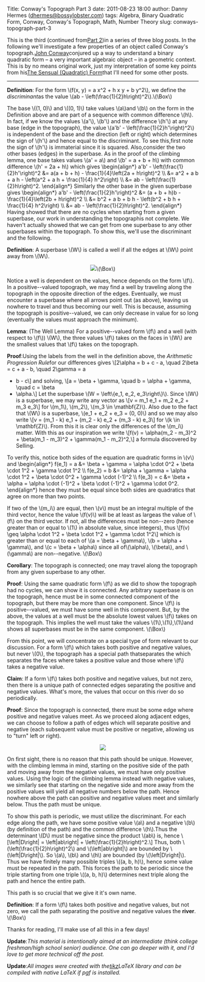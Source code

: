 Title: Conway's Topograph Part 3
date: 2011-08-23 18:00
author: Danny Hermes (dhermes@bossylobster.com)
tags: Algebra, Binary Quadratic Form, Conway, Conway's Topograph, Math, Number Theory
slug: conways-topograph-part-3

This is the third (continued from[Part
2](http://blog.bossylobster.com/2011/08/conways-topograph-part-2.html))in
a series of three blog posts. In the following we'll investigate a few
properties of an object called Conway's topograph.[John
Conway](http://en.wikipedia.org/wiki/John_Horton_Conway)conjured up a
way to understand a binary quadratic form &ndash; a very important algebraic
object &ndash; in a geometric context. This is by no means original work, just
my interpretation of some key points from his[The Sensual (Quadratic)
Form](http://www.amazon.com/Sensual-Quadratic-Carus-Mathematical-Monographs/dp/0883850303)that
I'll need for some other posts.


* * * * *


**Definition**: For the form \\(f(x, y) = a x\^2 + h x y + b y\^2\\), we
define the *discriminant*as the value \\(ab -
\\left(\\frac{1}{2}h\\right)\^2\\).\\(\\Box\\)

The base \\((1, 0)\\) and \\((0, 1)\\) take values \\(a\\)and \\(b\\)
on the form in the Definition above and are part of a sequence with
common difference \\(h\\). In fact, if we know the values \\(a'\\),
\\(b'\\) and the difference \\(h'\\) at any base (edge in the
topograph), the value \\(a'b' - \\left(\\frac{1}{2}h'\\right)\^2\\) is
independent of the base and the direction (left or right) which
determines the sign of \\(h'\\) and hence equal to the discriminant. To
see this,first note the sign of \\(h'\\) is immaterial since it is
squared. Also,consider the two other bases (edges) in the superbase. As
in the proof of the climbing lemma, one base takes values \\(a' = a\\)
and \\(b' = a + b + h\\) with common difference \\(h' = 2a + h\\) which
gives
\\begin{align\*}
a'b' - \\left(\\frac{1}{2}h'\\right)\^2 &= a(a + b + h) -
\\frac{1}{4}\\left(2a + h\\right)\^2 \\\\
&= a\^2 + a b + a h - \\left(a\^2 + a h + \\frac{1}{4} h\^2\\right)
\\\\
&= ab - \\left(\\frac{1}{2}h\\right)\^2.
\\end{align\*}
Similarly the other base in the given superbase gives
\\begin{align\*}
a'b' - \\left(\\frac{1}{2}h'\\right)\^2 &= (a + b + h)b -
\\frac{1}{4}\\left(2b + h\\right)\^2 \\\\
&= b\^2 + a b + b h - \\left(b\^2 + b h + \\frac{1}{4} h\^2\\right)
\\\\
&= ab - \\left(\\frac{1}{2}h\\right)\^2.
\\end{align\*}
Having showed that there are no cycles when starting from a given
superbase, our work in understanding the topographis not complete. We
haven't actually showed that we can get from one superbase to any other
superbases within the topograph. To show this, we'll use the
discriminant and the following.

**Definition**: A superbase \\(W\\) is called a well if all the edges at
\\(W\\) point away from \\(W\\).

<div class="separator" style="clear: both; text-align: center;">

[![](http://www.bossylobster.com/images/blog/conway_well.png)](http://www.bossylobster.com/images/blog/conway_well.png)\\(\\Box\\)

</div>


Notice a well is dependent on the values, hence depends on the form
\\(f\\). In a positive--valued topograph, we may find a well by
traveling along the topograph in the opposite direction of the edges.
Eventually, we must encounter a superbase where all arrows point out (as
above), leaving us nowhere to travel and thus becoming our well. This is
because, assuming the topograph is positive--valued, we can only
decrease in value for so long (eventually the values must approach the
minimum).

**Lemma**: (The Well Lemma) For a positive--valued form \\(f\\) and a
well (with respect to \\(f\\)) \\(W\\), the three values \\(f\\) takes
on the faces in \\(W\\) are the smallest values that \\(f\\) takes on
the topograph.

**Proof**:Using the labels from the well in the definition above, the
*Arithmetic Progression Rule*for our differences gives
\\[2\\alpha = b + c - a, \\quad 2\\beta = c + a - b, \\quad 2\\gamma = a
+ b - c\\]
and solving,
\\[a = \\beta + \\gamma, \\quad b = \\alpha + \\gamma, \\quad c = \\beta
+ \\alpha.\\]
Let the superbase \\(W = \\left\\{e\_1, e\_2, e\_3\\right\\}\\). Since
\\(W\\) is a superbase, we may write any vector as
\\[v = m\_1 e\_1 + m\_2 e\_2 + m\_3 e\_3\\]
for \\(m\_1\\), \\(m\_2\\), \\(m\_3 \\in \\mathbf{Z}\\). Also due to the
fact that \\(W\\) is a superbase, \\(e\_1 + e\_2 + e\_3 = (0, 0)\\) and
so we may also write
\\[v = (m\_1 - k) e\_1 + (m\_2 - k) e\_2 + (m\_3 - k) e\_3\\]
for \\(k \\in \\mathbf{Z}\\). From this it is clear only the differences
of the \\(m\_i\\) matter. With this as our inspiration we write
\\[f(v) = \\alpha(m\_2 - m\_3)\^2 + \\beta(m\_1 - m\_3)\^2 +
\\gamma(m\_1 - m\_2)\^2,\\]
a formula discovered by Selling.

To verify this, notice both sides of the equation are quadratic forms in
\\(v\\) and
\\begin{align\*}
f(e\_1) = a &= \\beta + \\gamma = \\alpha \\cdot 0\^2 + \\beta \\cdot
1\^2 + \\gamma \\cdot 1\^2 \\\\
f(e\_2) = b &= \\alpha + \\gamma = \\alpha \\cdot 1\^2 + \\beta \\cdot
0\^2 + \\gamma \\cdot (-1)\^2 \\\\
f(e\_3) = c &= \\beta + \\alpha = \\alpha \\cdot (-1)\^2 + \\beta \\cdot
(-1)\^2 + \\gamma \\cdot 0\^2.
\\end{align\*}
hence they must be equal since both sides are quadratics that agree on
more than two points.

If two of the \\(m\_i\\) are equal, then \\(v\\) must be an integral
multiple of the third vector, hence the value \\(f(v)\\) will be at
least as largeas the value of \\(f\\) on the third vector. If not, all
the differences must be non--zero (hence greater than or equal to
\\(1\\) in absolute value, since integers), thus
\\[f(v) \\geq \\alpha \\cdot 1\^2 + \\beta \\cdot 1\^2 + \\gamma \\cdot
1\^2\\]
which is greater than or equal to each of \\(a = \\beta + \\gamma\\),
\\(b = \\alpha + \\gamma\\), and \\(c = \\beta + \\alpha\\) since all
of\\(\\alpha\\), \\(\\beta\\), and \\(\\gamma\\) are non--negative.
\\(\\Box\\)

**Corollary**: The topograph is connected; one may travel along the
topograph from any given superbase to any other.

**Proof**: Using the same quadratic form \\(f\\) as we did to show the
topograph had no cycles, we can show it is connected. Any arbitrary
superbase is on the topograph, hence must be in some connected component
of the topograph, but there may be more than one component. Since
\\(f\\) is positive--valued, we must have some well in this component.
But, by the above, the values at a well must be the absolute lowest
values \\(f\\) takes on the topograph. This implies the well must take
the values \\(1\\),\\(1\\),\\(1\\)and shows all superbases must be in
the same component. \\(\\Box\\)

From this point, we will concentrate on a special type of form relevant
to our discussion. For a form \\(f\\) which takes both positive and
negative values, but never \\(0\\), the topograph has a special path
thatseparates the which separates the faces where takes a positive
value and those where \\(f\\) takes a negative value.

**Claim**: If a form \\(f\\) takes both positive and negative values,
but not zero, then there is a unique path of connected edges separating
the positive and negative values. What's more, the values that occur on
this river do so periodically.

**Proof**: Since the topograph is connected, there must be some edge
where positive and negative values meet. As we proceed along adjacent
edges, we can choose to follow a path of edges which will separate
positive and negative (each subsequent value must be positive or
negative, allowing us to "turn" left or right).

<div class="separator" style="clear: both; text-align: center;">

[![](http://www.bossylobster.com/images/blog/conway_river.png)](http://www.bossylobster.com/images/blog/conway_river.png)

</div>

On first sight, there is no reason that this path should be unique.
However, with the climbing lemma in mind, starting on the positive side
of the path and moving away from the negative values, we must have only
positive values. Using the logic of the climbing lemma instead with
negative values, we similarly see that starting on the negative side and
more away from the positive values will yield all negative numbers below
the path. Hence nowhere above the path can positive and negative values
meet and similarly below. Thus the path must be unique.

To show this path is periodic, we must utilize the discriminant. For
each edge along the path, we have some positive value \\(a\\) and a
negative \\(b\\) (by definition of the path) and the common difference
\\(h\\).Thus the determinant \\(D\\) must be negative since the product
\\(ab\\) is, hence
\\[\\left|D\\right| = \\left|ab\\right| +
\\left(\\frac{1}{2}h\\right)\^2.\\]
Thus, both \\(\\left(\\frac{1}{2}h\\right)\^2\\) and
\\(\\left|ab\\right|\\) are bounded by \\(\\left|D\\right|\\). So
\\(a\\), \\(b\\) and \\(h\\) are bounded (by \\(\\left|D\\right|\\).
Thus we have finitely many possible triples \\((a, b, h)\\), hence some
value must be repeated in the path. This forces the path to be periodic
since the triple starting from one triple \\((a, b, h)\\) determines
next triple along the path and hence the entire path.

This path is so crucial that we give it it's own name.

**Definition**: If a form \\(f\\) takes both positive and negative
values, but not zero, we call the path separating the positive and
negative values the **river**. \\(\\Box\\)

Thanks for reading, I'll make use of all this in a few days!

**Update**:*This material is intentionally aimed at an intermediate
(think college freshman/high school senior) audience. One can go deeper
with it, and I'd love to get more technical off the post.*

*<span class="Apple-style-span"
style="font-style: normal;">**Update**:*All images were created with
the[tikz](http://www.texample.net/tikz/examples/)LaTeX library and can
be compiled with native LaTeX if pgf is installed.*</span>*
